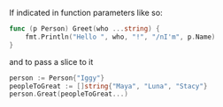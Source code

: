 If indicated in function parameters like so:
```go
func (p Person) Greet(who ...string) {
	fmt.Println("Hello ", who, "!", "/nI'm", p.Name)
}
```

and to pass a slice to it
```go
person := Person{"Iggy"}
peopleToGreat := []string{"Maya", "Luna", "Stacy"}
person.Great(peopleToGreat...)
```